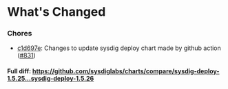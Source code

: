 # What's Changed

### Chores
- [c1d697e](https://github.com/sysdiglabs/charts/commit/c1d697ea9287edfb14123d133296bc0844e7ba98): Changes to update sysdig deploy chart made by github action ([#831](https://github.com/sysdiglabs/charts/issues/831))

#### Full diff: https://github.com/sysdiglabs/charts/compare/sysdig-deploy-1.5.25...sysdig-deploy-1.5.26
